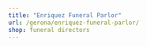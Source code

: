 ```yaml
---
title: "Enriquez Funeral Parlor"
url: /gerona/enriquez-funeral-parlor/
shop: funeral directors
---
```

